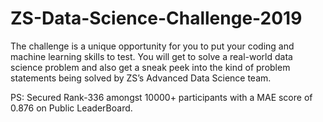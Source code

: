 # ZS-Data-Science-Challenge-2019
The challenge is a unique opportunity for you to put your coding and machine learning skills to test. You will get to solve a real-world data science problem and also get a sneak peek into the kind of problem statements being solved by ZS’s Advanced Data Science team.

PS: Secured Rank-336 amongst 10000+ participants with a MAE score of 0.876 on Public LeaderBoard. 

